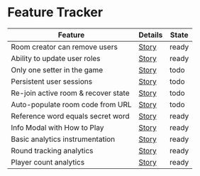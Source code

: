 # Feature Tracker

| Feature                             | Details                                                     | State |
| ----------------------------------- | ----------------------------------------------------------- | ----- |
| Room creator can remove users       | [Story](USER_STORIES.md#room-creator-can-remove-users)      | ready |
| Ability to update user roles        | [Story](USER_STORIES.md#room-creator-can-update-user-roles) | ready |
| Only one setter in the game         | [Story](USER_STORIES.md#only-one-setter-in-the-game)        | todo  |
| Persistent user sessions            | [Story](USER_STORIES.md#persistent-user-sessions)           | todo  |
| Re-join active room & recover state | [Story](USER_STORIES.md#re-join-active-room--recover-state) | todo  |
| Auto-populate room code from URL    | [Story](USER_STORIES.md#auto-populate-room-code-from-url)   | todo  |
| Reference word equals secret word   | [Story](USER_STORIES.md#reference-word-equals-secret-word)  | ready |
| Info Modal with How to Play         | [Story](USER_STORIES.md#info-modal-with-how-to-play)        | ready |
| Basic analytics instrumentation     | [Story](USER_STORIES.md#basic-analytics-instrumentation)    | ready |
| Round tracking analytics            | [Story](USER_STORIES.md#round-tracking-analytics)           | ready |
| Player count analytics              | [Story](USER_STORIES.md#player-count-analytics)             | ready |
